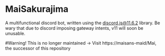 # MaiSakurajima
A multifunctional discord bot, written using the discord.js@11.6.2 library. Be wary that due to discord imposing gateway intents, v11 will soon be unusable.


#Warning! This is no longer maintained -> Visit https://maisans-maid/Mai, the successor of this repository
